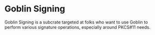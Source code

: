 # Goblin Signing

Goblin Signing is a subcrate targeted at folks who want
to use Goblin to perform various signature operations, especially around PKCS#11 needs.
